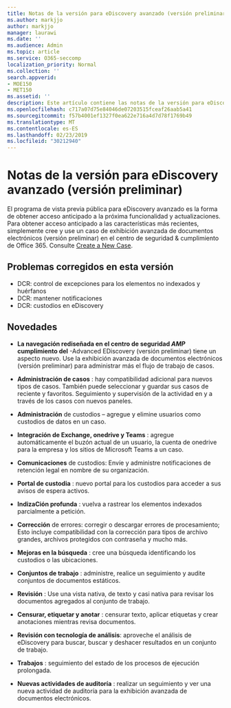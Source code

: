 ```yaml
---
title: Notas de la versión para eDiscovery avanzado (versión preliminar)
ms.author: markjjo
author: markjjo
manager: laurawi
ms.date: ''
ms.audience: Admin
ms.topic: article
ms.service: O365-seccomp
localization_priority: Normal
ms.collection: ''
search.appverid:
- MOE150
- MET150
ms.assetid: ''
description: Este artículo contiene las notas de la versión para eDiscovery avanzado (versión preliminar).
ms.openlocfilehash: c717a07d75e84046de07203515fceaf26aab5a41
ms.sourcegitcommit: f57b4001ef1327f0ea622e716a4d7d78f1769b49
ms.translationtype: MT
ms.contentlocale: es-ES
ms.lasthandoff: 02/23/2019
ms.locfileid: "30212940"
---
```

# <a name="release-notes-for-advanced-ediscovery-preview"></a>Notas de la versión para eDiscovery avanzado (versión preliminar)

El programa de vista previa pública para eDiscovery avanzado es la forma de obtener acceso anticipado a la próxima funcionalidad y actualizaciones. Para obtener acceso anticipado a las características más recientes, simplemente cree y use un caso de exhibición avanzada de documentos electrónicos (versión preliminar) en el centro de seguridad & cumplimiento de Office 365. Consulte [Create a New Case](create-new-ediscovery-case.md).

## <a name="issues-fixed-in-this-release"></a>Problemas corregidos en esta versión

- DCR: control de excepciones para los elementos no indexados y huérfanos
- DCR: mantener notificaciones
- DCR: custodios en eDiscovery

## <a name="whats-new"></a>Novedades

- **La navegación rediseñada en el centro de seguridad _AMP_ cumplimiento del** -Advanced EDiscovery (versión preliminar) tiene un aspecto nuevo. Use la exhibición avanzada de documentos electrónicos (versión preliminar) para administrar más el flujo de trabajo de casos.

- **Administración de casos** : hay compatibilidad adicional para nuevos tipos de casos. También puede seleccionar y guardar sus casos de reciente y favoritos. Seguimiento y supervisión de la actividad en y a través de los casos con nuevos paneles.

- **Administración** de custodios – agregue y elimine usuarios como custodios de datos en un caso.

- **Integración de Exchange, onedrive y Teams** : agregue automáticamente el buzón actual de un usuario, la cuenta de onedrive para la empresa y los sitios de Microsoft Teams a un caso. 

- **Comunicaciones** de custodios: Envíe y administre notificaciones de retención legal en nombre de su organización.

- **Portal de custodia** : nuevo portal para los custodios para acceder a sus avisos de espera activos.

- **IndizaCión profunda** : vuelva a rastrear los elementos indexados parcialmente a petición.

- **Corrección** de errores: corregir o descargar errores de procesamiento; Esto incluye compatibilidad con la corrección para tipos de archivo grandes, archivos protegidos con contraseña y mucho más. 

- **Mejoras en la búsqueda** : cree una búsqueda identificando los custodios o las ubicaciones.

- **Conjuntos de trabajo** : administre, realice un seguimiento y audite conjuntos de documentos estáticos.

- **Revisión** : Use una vista nativa, de texto y casi nativa para revisar los documentos agregados al conjunto de trabajo.

- **Censurar, etiquetar y anotar** : censurar texto, aplicar etiquetas y crear anotaciones mientras revisa documentos.
  
- **Revisión con tecnología de análisis**: aproveche el análisis de eDiscovery para buscar, buscar y deshacer resultados en un conjunto de trabajo.

- **Trabajos** : seguimiento del estado de los procesos de ejecución prolongada.

- **Nuevas actividades de auditoría** : realizar un seguimiento y ver una nueva actividad de auditoría para la exhibición avanzada de documentos electrónicos.
